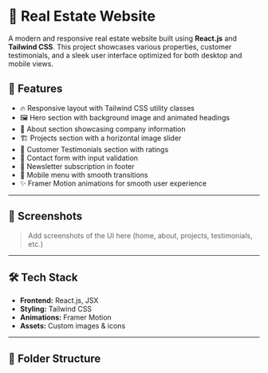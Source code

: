 # 🏡 Real Estate Website

A modern and responsive real estate website built using **React.js** and **Tailwind CSS**. This project showcases various properties, customer testimonials, and a sleek user interface optimized for both desktop and mobile views.

## 🚀 Features

- 🔥 Responsive layout with Tailwind CSS utility classes
- 🖼️ Hero section with background image and animated headings
- 📖 About section showcasing company information
- 🏗️ Projects section with a horizontal image slider
- 💬 Customer Testimonials section with ratings
- 📩 Contact form with input validation
- 📧 Newsletter subscription in footer
- 📱 Mobile menu with smooth transitions
- ✨ Framer Motion animations for smooth user experience

---

## 📸 Screenshots

> Add screenshots of the UI here (home, about, projects, testimonials, etc.)

---

## 🛠️ Tech Stack

- **Frontend:** React.js, JSX
- **Styling:** Tailwind CSS
- **Animations:** Framer Motion
- **Assets:** Custom images & icons

---

## 📁 Folder Structure

